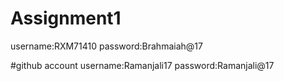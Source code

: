 # Assignment1
username:RXM71410
password:Brahmaiah@17

#github account
username:Ramanjali17
password:Ramanjali@17
